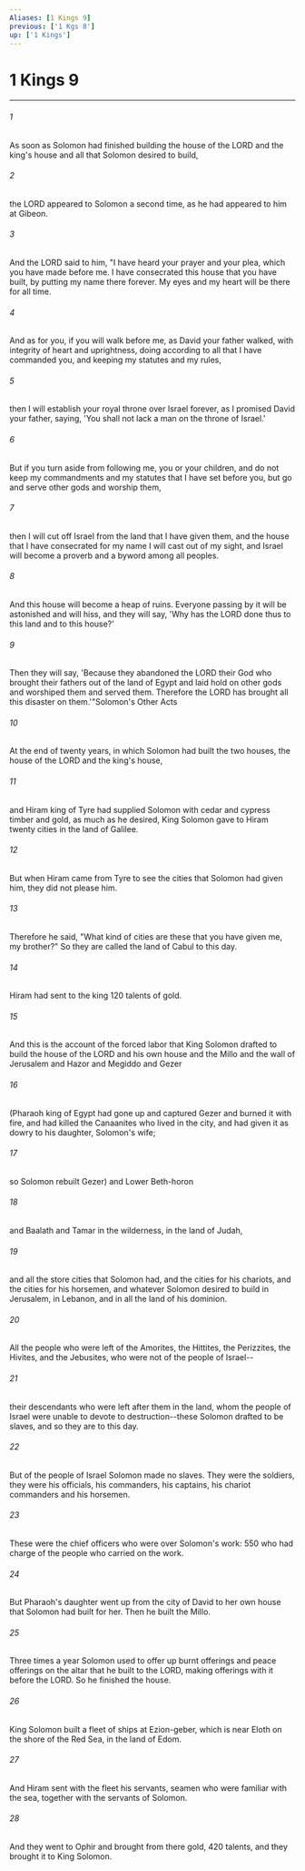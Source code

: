 ```yaml
---
Aliases: [1 Kings 9]
previous: ['1 Kgs 8']
up: ['1 Kings']
---
```

# 1 Kings 9

***

 

###### 1 
As soon as Solomon had finished building the house of the LORD and the king's house and all that Solomon desired to build, 
 

###### 2 
the LORD appeared to Solomon a second time, as he had appeared to him at Gibeon. 
 

###### 3 
And the LORD said to him, "I have heard your prayer and your plea, which you have made before me. I have consecrated this house that you have built, by putting my name there forever. My eyes and my heart will be there for all time. 
 

###### 4 
And as for you, if you will walk before me, as David your father walked, with integrity of heart and uprightness, doing according to all that I have commanded you, and keeping my statutes and my rules, 
 

###### 5 
then I will establish your royal throne over Israel forever, as I promised David your father, saying, 'You shall not lack a man on the throne of Israel.' 
 

###### 6 
But if you turn aside from following me, you or your children, and do not keep my commandments and my statutes that I have set before you, but go and serve other gods and worship them, 
 

###### 7 
then I will cut off Israel from the land that I have given them, and the house that I have consecrated for my name I will cast out of my sight, and Israel will become a proverb and a byword among all peoples. 
 

###### 8 
And this house will become a heap of ruins. Everyone passing by it will be astonished and will hiss, and they will say, 'Why has the LORD done thus to this land and to this house?' 
 

###### 9 
Then they will say, 'Because they abandoned the LORD their God who brought their fathers out of the land of Egypt and laid hold on other gods and worshiped them and served them. Therefore the LORD has brought all this disaster on them.'"Solomon's Other Acts
 
 

###### 10 
At the end of twenty years, in which Solomon had built the two houses, the house of the LORD and the king's house, 
 

###### 11 
and Hiram king of Tyre had supplied Solomon with cedar and cypress timber and gold, as much as he desired, King Solomon gave to Hiram twenty cities in the land of Galilee. 
 

###### 12 
But when Hiram came from Tyre to see the cities that Solomon had given him, they did not please him. 
 

###### 13 
Therefore he said, "What kind of cities are these that you have given me, my brother?" So they are called the land of Cabul to this day. 
 

###### 14 
Hiram had sent to the king 120 talents of gold.
 
 

###### 15 
And this is the account of the forced labor that King Solomon drafted to build the house of the LORD and his own house and the Millo and the wall of Jerusalem and Hazor and Megiddo and Gezer 
 

###### 16 
(Pharaoh king of Egypt had gone up and captured Gezer and burned it with fire, and had killed the Canaanites who lived in the city, and had given it as dowry to his daughter, Solomon's wife; 
 

###### 17 
so Solomon rebuilt Gezer) and Lower Beth-horon 
 

###### 18 
and Baalath and Tamar in the wilderness, in the land of Judah, 
 

###### 19 
and all the store cities that Solomon had, and the cities for his chariots, and the cities for his horsemen, and whatever Solomon desired to build in Jerusalem, in Lebanon, and in all the land of his dominion. 
 

###### 20 
All the people who were left of the Amorites, the Hittites, the Perizzites, the Hivites, and the Jebusites, who were not of the people of Israel-- 
 

###### 21 
their descendants who were left after them in the land, whom the people of Israel were unable to devote to destruction--these Solomon drafted to be slaves, and so they are to this day. 
 

###### 22 
But of the people of Israel Solomon made no slaves. They were the soldiers, they were his officials, his commanders, his captains, his chariot commanders and his horsemen.
 
 

###### 23 
These were the chief officers who were over Solomon's work: 550 who had charge of the people who carried on the work.
 
 

###### 24 
But Pharaoh's daughter went up from the city of David to her own house that Solomon had built for her. Then he built the Millo.
 
 

###### 25 
Three times a year Solomon used to offer up burnt offerings and peace offerings on the altar that he built to the LORD, making offerings with it before the LORD. So he finished the house.
 
 

###### 26 
King Solomon built a fleet of ships at Ezion-geber, which is near Eloth on the shore of the Red Sea, in the land of Edom. 
 

###### 27 
And Hiram sent with the fleet his servants, seamen who were familiar with the sea, together with the servants of Solomon. 
 

###### 28 
And they went to Ophir and brought from there gold, 420 talents, and they brought it to King Solomon.
 
